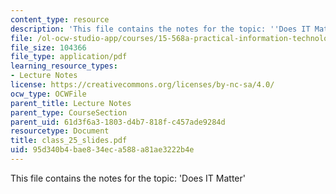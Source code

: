 ```yaml
---
content_type: resource
description: 'This file contains the notes for the topic: ''Does IT Matter'''
file: /ol-ocw-studio-app/courses/15-568a-practical-information-technology-management-spring-2005/95d340b4bae834eca588a81ae3222b4e_class_25_slides.pdf
file_size: 104366
file_type: application/pdf
learning_resource_types:
- Lecture Notes
license: https://creativecommons.org/licenses/by-nc-sa/4.0/
ocw_type: OCWFile
parent_title: Lecture Notes
parent_type: CourseSection
parent_uid: 61d3f6a3-1803-d4b7-818f-c457ade9284d
resourcetype: Document
title: class_25_slides.pdf
uid: 95d340b4-bae8-34ec-a588-a81ae3222b4e
---
```

This file contains the notes for the topic: 'Does IT Matter'